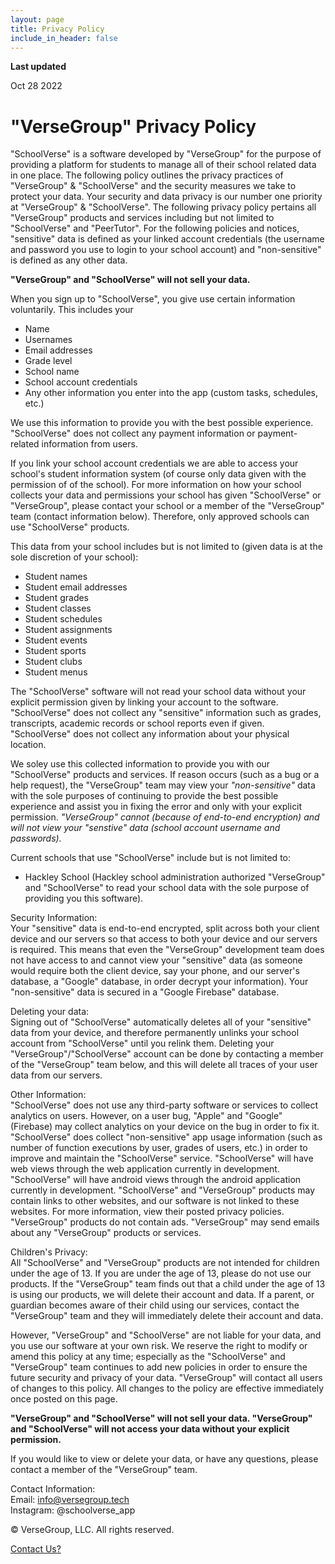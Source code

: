 ```yaml
---
layout: page
title: Privacy Policy
include_in_header: false
---
```


**Last updated**

Oct 28 2022

# "VerseGroup" Privacy Policy

"SchoolVerse" is a software developed by "VerseGroup" for the purpose of providing a platform for students to manage all of their school related data in one place. The following policy outlines the privacy practices of "VerseGroup" & "SchoolVerse" and the security measures we take to protect your data. Your security and data privacy is our number one priority at "VerseGroup" & "SchoolVerse". The following privacy policy pertains all "VerseGroup" products and services including but not limited to "SchoolVerse" and "PeerTutor". For the following policies and notices, "sensitive" data is defined as your linked account credentials (the username and password you use to login to your school account) and "non-sensitive" is defined as any other data.  

**"VerseGroup" and "SchoolVerse" will not sell your data.**  

When you sign up to "SchoolVerse", you give use certain information voluntarily. This includes your  
- Name  
- Usernames  
- Email addresses  
- Grade level  
- School name  
- School account credentials  
- Any other information you enter into the app (custom tasks, schedules, etc.)  

We use this information to provide you with the best possible experience. "SchoolVerse" does not collect any payment information or payment-related information from users.  

If you link your school account credentials we are able to access your school's student information system (of course only data given with the permission of of the school). For more information on how your school collects your data and permissions your school has given "SchoolVerse" or "VerseGroup", please contact your school or a member of the "VerseGroup" team (contact information below). Therefore, only approved schools can use "SchoolVerse" products.  

This data from your school includes but is not limited to (given data is at the sole discretion of your school):  
- Student names  
- Student email addresses  
- Student grades  
- Student classes  
- Student schedules  
- Student assignments  
- Student events  
- Student sports  
- Student clubs  
- Student menus  

The "SchoolVerse" software will not read your school data without your explicit permission given by linking your account to the software. "SchoolVerse" does not collect any "sensitive" information such as grades, transcripts, academic records or school reports even if given. "SchoolVerse" does not collect any information about your physical location.  

We soley use this collected information to provide you with our "SchoolVerse" products and services. If reason occurs (such as a bug or a help request), the "VerseGroup" team may view your _"non-sensitive"_ data with the sole purposes of continuing to provide the best possible experience and assist you in fixing the error and only with your explicit permission. _"VerseGroup" cannot (because of end-to-end encryption) and will not view your "senstive" data (school account username and passwords)._  

Current schools that use "SchoolVerse" include but is not limited to:  
- Hackley School (Hackley school administration authorized "VerseGroup" and "SchoolVerse" to read your school data with the sole purpose of providing you this software).  

Security Information:  
Your "sensitive" data is end-to-end encrypted, split across both your client device and our servers so that access to both your device and our servers is required. This means that even the "VerseGroup" development team does not have access to and cannot view your "sensitive" data (as someone would require both the client device, say your phone, and our server's database, a "Google" database, in order decrypt your information). Your "non-sensitive" data is secured in a "Google Firebase" database.  

Deleting your data:  
Signing out of "SchoolVerse" automatically deletes all of your "sensitive" data from your device, and therefore permanently unlinks your school account from "SchoolVerse" until you relink them. Deleting your "VerseGroup"/"SchoolVerse" account can be done by contacting a member of the "VerseGroup" team below, and this will delete all traces of your user data from our servers.  

Other Information:  
"SchoolVerse" does not use any third-party software or services to collect analytics on users. However, on a user bug, "Apple" and "Google" (Firebase) may collect analytics on your device on the bug in order to fix it. "SchoolVerse" does collect "non-sensitive" app usage information (such as number of function executions by user, grades of users, etc.) in order to improve and maintain the "SchoolVerse" service. "SchoolVerse" will have web views through the web application currently in development. "SchoolVerse" will have android views through the android application currently in development. "SchoolVerse" and "VerseGroup" products may contain links to other websites, and our software is not linked to these websites. For more information, view their posted privacy policies. "VerseGroup" products do not contain ads. "VerseGroup" may send emails about any "VerseGroup" products or services.  

Children's Privacy:  
All "SchoolVerse" and "VerseGroup" products are not intended for children under the age of 13\. If you are under the age of 13, please do not use our products. If the "VerseGroup" team finds out that a child under the age of 13 is using our products, we will delete their account and data. If a parent, or guardian becomes aware of their child using our services, contact the "VerseGroup" team and they will immediately delete their account and data.  

However, "VerseGroup" and "SchoolVerse" are not liable for your data, and you use our software at your own risk. We reserve the right to modify or amend this policy at any time; especially as the "SchoolVerse" and "VerseGroup" team continues to add new policies in order to ensure the future security and privacy of your data. "VerseGroup" will contact all users of changes to this policy. All changes to the policy are effective immediately once posted on this page.  

**"VerseGroup" and "SchoolVerse" will not sell your data. "VerseGroup" and "SchoolVerse" will not access your data without your explicit permission.**  

If you would like to view or delete your data, or have any questions, please contact a member of the "VerseGroup" team.  

Contact Information:  
Email: info@versegroup.tech  
Instagram: @schoolverse_app



© VerseGroup, LLC. All rights reserved.

[Contact Us?](mailto:info@versegroup.tech)

